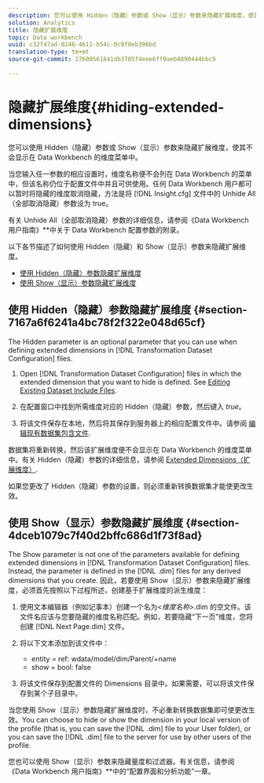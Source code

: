 ```yaml
---
description: 您可以使用 Hidden（隐藏）参数或 Show（显示）参数来隐藏扩展维度，使其不会显示在 Data Workbench 的维度菜单中。
solution: Analytics
title: 隐藏扩展维度
topic: Data workbench
uuid: c32f47ad-0246-4611-b54c-0c9f0eb396bd
translation-type: tm+mt
source-git-commit: 27600561841db3705f4eee6ff0aeb8890444bbc9

---
```



# 隐藏扩展维度{#hiding-extended-dimensions}

您可以使用 Hidden（隐藏）参数或 Show（显示）参数来隐藏扩展维度，使其不会显示在 Data Workbench 的维度菜单中。

当您输入任一参数的相应设置时，维度名称便不会列在 Data Workbench 的菜单中，但该名称仍位于配置文件中并且可供使用。任何 Data Workbench 用户都可以暂时将隐藏的维度取消隐藏，方法是将 [!DNL Insight.cfg] 文件中的 Unhide All（全部取消隐藏）参数设为 true。

有关 Unhide All（全部取消隐藏）参数的详细信息，请参阅《Data Workbench 用户指南》**&#x200B;中关于 Data Workbench 配置参数的附录。

以下各节描述了如何使用 Hidden（隐藏）和 Show（显示）参数来隐藏扩展维度。

* [使用 Hidden（隐藏）参数隐藏扩展维度](../../../../home/c-dataset-const-proc/c-dataset-config-tools/c-hide-dataset-comp/c-hide-ex-dim.md#section-7167a6f6241a4bc78f2f322e048d65cf)
* [使用 Show（显示）参数隐藏扩展维度](../../../../home/c-dataset-const-proc/c-dataset-config-tools/c-hide-dataset-comp/c-hide-ex-dim.md#section-4dceb1079c7f40d2bffc686d1f73f8ad)

## 使用 Hidden（隐藏）参数隐藏扩展维度 {#section-7167a6f6241a4bc78f2f322e048d65cf}

The Hidden parameter is an optional parameter that you can use when defining extended dimensions in [!DNL Transformation Dataset Configuration] files.

1. Open [!DNL Transformation Dataset Configuration] files in which the extended dimension that you want to hide is defined. See [Editing Existing Dataset Include Files](../../../../home/c-dataset-const-proc/c-dataset-inc-files/c-work-dataset-inc-files/t-edit-ex-dataset-inc-files.md#task-456c04e38ebc425fb35677a6bb6aa077).

1. 在配置窗口中找到所需维度对应的 Hidden（隐藏）参数，然后键入 *true*。
1. 将该文件保存在本地，然后将其保存到服务器上的相应配置文件中。请参阅 [编辑现有数据集包含文件](../../../../home/c-dataset-const-proc/c-dataset-inc-files/c-work-dataset-inc-files/t-edit-ex-dataset-inc-files.md#task-456c04e38ebc425fb35677a6bb6aa077).

数据集将重新转换，然后该扩展维度便不会显示在 Data Workbench 的维度菜单中。有关 Hidden（隐藏）参数的详细信息，请参阅 [Extended Dimensions（扩展维度）](../../../../home/c-dataset-const-proc/c-ex-dim/c-abt-ex-dim.md).

如果您更改了 Hidden（隐藏）参数的设置，则必须重新转换数据集才能使更改生效。

## 使用 Show（显示）参数隐藏扩展维度 {#section-4dceb1079c7f40d2bffc686d1f73f8ad}

The Show parameter is not one of the parameters available for defining extended dimensions in [!DNL Transformation Dataset Configuration] files. Instead, the parameter is defined in the [!DNL .dim] files for any derived dimensions that you create. 因此，若要使用 Show（显示）参数来隐藏扩展维度，必须首先按照以下过程所述，创建基于扩展维度的派生维度：

1. 使用文本编辑器（例如记事本）创建一个名为&lt;*维度名称*>.dim 的空文件。该文件名应该与您要隐藏的维度名称匹配。例如，若要隐藏“下一页”维度，您将创建 [!DNL Next Page.dim] 文件。

1. 将以下文本添加到该文件中：

   * entity = ref: wdata/model/dim/Parent/+name
   * show = bool: false

1. 将该文件保存到配置文件的 Dimensions 目录中。如果需要，可以将该文件保存到某个子目录中。

当您使用 Show（显示）参数隐藏扩展维度时，不必重新转换数据集即可使更改生效。You can choose to hide or show the dimension in your local version of the profile (that is, you can save the [!DNL .dim] file to your User folder), or you can save the [!DNL .dim] file to the server for use by other users of the profile.

您也可以使用 Show（显示）参数来隐藏量度和过滤器。有关信息，请参阅《Data Workbench 用户指南》**&#x200B;中的“配置界面和分析功能”一章。
